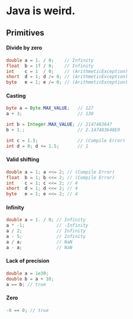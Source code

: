 # Java is weird.

## Primitives

#### Divide by zero

```java
double a = 1. / 0;    // Infinity
float  b = 1f / 0;    // Infinity
int    c = 1  / 0;    // (ArithmeticException)
short  d = 1; d /= 0; // (ArithmeticException)
byte   e = 1; e /= 0; // (ArithmeticException)
```

#### Casting

```java
byte a = Byte.MAX_VALUE;   // 127
a + 3;                     // 130

int b = Integer.MAX_VALUE; // 2147483647
b + 1.;                    // 2.147483648E9

int c = 1.5;               // (Compile Error)
int d = 0; d += 1.5;       // 1
```

#### Valid shifting

```java
double a = 1; a <<= 2; // (Compile Error)
float  b = 1; b <<= 2; // (Compile Error)
int    c = 1; c <<= 2; // 4
short  d = 1; d <<= 2; // 4
byte   e = 1; e <<= 2; // 4
```

#### Infinity

```java
double a = 1. / 0; // Infinity
a * -1;            // -Infinity
a / 2;             // Infinity
a - 5;             // Infinity
a / a;             // NaN
a - a;             // NaN
```

#### Lack of precision

```java
double a = 1e30;
double b = a + 10;
a == b; // true
```

#### Zero

```java
-0 == 0; // true
```
